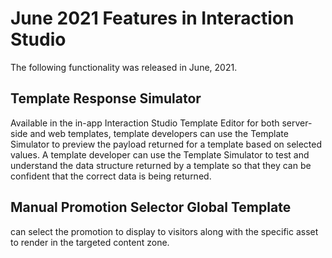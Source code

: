 

# June 2021 Features in Interaction Studio

The following functionality was released in June, 2021.

## Template Response Simulator

Available in the in-app Interaction Studio Template Editor for both server-
side and web templates, template developers can use the Template Simulator to
preview the payload returned for a template based on selected values. A
template developer can use the Template Simulator to test and understand the
data structure returned by a template so that they can be confident that the
correct data is being returned.

## Manual Promotion Selector Global Template

can select the promotion to display to visitors along with the specific asset
to render in the targeted content zone.

